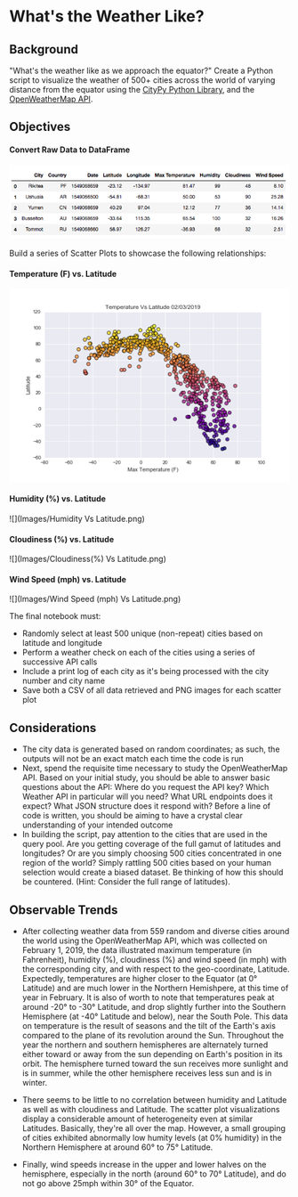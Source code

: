 # What's the Weather Like?


## Background

"What's the weather like as we approach the equator?" Create a Python script to visualize the weather of 500+ cities across the world of varying distance from the equator using the [CityPy Python Library](https://pypi.python.org/pypi/citipy), and the [OpenWeatherMap API](https://openweathermap.org/api).


## Objectives


#### Convert Raw Data to DataFrame
![](Images/converted-raw-data_dataframe.png)

Build a series of Scatter Plots to showcase the following relationships:

#### Temperature (F) vs. Latitude
![](Images/Latitude_Temperature.png )

#### Humidity (%) vs. Latitude
![](Images/Humidity Vs Latitude.png)

#### Cloudiness (%) vs. Latitude
![](Images/Cloudiness(%) Vs Latitude.png)

#### Wind Speed (mph) vs. Latitude
![](Images/Wind Speed (mph) Vs Latitude.png)


The final notebook must:

* Randomly select at least 500 unique (non-repeat) cities based on latitude and longitude
* Perform a weather check on each of the cities using a series of successive API calls
* Include a print log of each city as it's being processed with the city number and city name
* Save both a CSV of all data retrieved and PNG images for each scatter plot


## Considerations

* The city data is generated based on random coordinates; as such, the outputs will not be an exact match each time the code is run
* Next, spend the requisite time necessary to study the OpenWeatherMap API. Based on your initial study, you should be able to answer basic questions about the API: Where do you request the API key? Which Weather API in particular will you need? What URL endpoints does it expect? What JSON structure does it respond with? Before a line of code is written, you should be aiming to have a crystal clear understanding of your intended outcome
* In building the script, pay attention to the cities that are used in the query pool. Are you getting coverage of the full gamut of latitudes and longitudes? Or are you simply choosing 500 cities concentrated in one region of the world? Simply rattling 500 cities based on your human selection would create a biased dataset. Be thinking of how this should be countered. (Hint: Consider the full range of latitudes).


## Observable Trends

* After collecting weather data from 559 random and diverse cities around the world using the OpenWeatherMap API, which was collected on February 1, 2019, the data illustrated maximum temperature (in Fahrenheit), humidity (%), cloudiness (%) and wind speed (in mph) with the corresponding city, and with respect to the geo-coordinate, Latitude. Expectedly, temperatures are higher closer to the Equator (at 0° Latitude) and are much lower in the Northern Hemishpere, at this time of year in February. It is also of worth to note that temperatures peak at around -20° to -30° Latitude, and drop slightly further into the Southern Hemisphere (at -40° Latitude and below), near the South Pole. This data on temperature is the result of seasons and the tilt of the Earth's axis compared to the plane of its revolution around the Sun. Throughout the year the northern and southern hemispheres are alternately turned either toward or away from the sun depending on Earth's position in its orbit. The hemisphere turned toward the sun receives more sunlight and is in summer, while the other hemisphere receives less sun and is in winter.

* There seems to be little to no correlation between humidity and Latitude as well as with cloudiness and Latitude. The scatter plot visualizations display a considerable amount of heterogeneity even at similar Latitudes. Basically, they're all over the map. However, a small grouping of cities exhibited abnormally low humity levels (at 0% humidity) in the Northern Hemisphere at around 60° to 75° Latitude.

* Finally, wind speeds increase in the upper and lower halves on the hemisphere, especially in the north (around 60° to 70° Latitude), and do not go above 25mph within 30° of the Equator.

